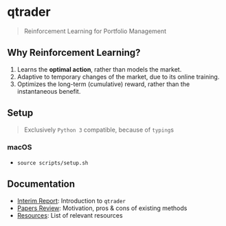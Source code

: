 # qtrader
> Reinforcement Learning for Portfolio Management

## Why Reinforcement Learning?

1. Learns the **optimal action**, rather than models the market.
2. Adaptive to temporary changes of the market, due to its online training.
3. Optimizes the long-term (cumulative) reward, rather than the instantaneous benefit.

## Setup

> Exclusively `Python 3` compatible, because of `typing`s

### macOS

* `source scripts/setup.sh`

## Documentation

* [Interim Report](docs/FYP.Interim-Report.pdf): Introduction to `qtrader`
* [Papers Review](docs/FYP.Related-Work.pdf): Motivation, pros & cons of existing methods
* [Resources](docs/FYP.Resources.md): List of relevant resources
